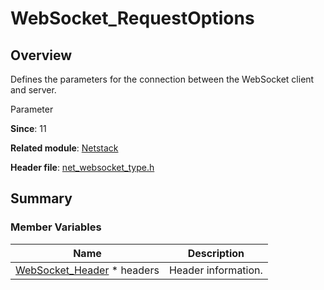# WebSocket_RequestOptions


## Overview

Defines the parameters for the connection between the WebSocket client and server.

Parameter

**Since**: 11

**Related module**: [Netstack](netstack.md)

**Header file**: [net_websocket_type.h](net__websocket__type_8h.md#net_websocket_typeh)

## Summary


### Member Variables

| Name| Description| 
| -------- | -------- |
| [WebSocket_Header](_web_socket___header.md) \* headers | Header information.| 
